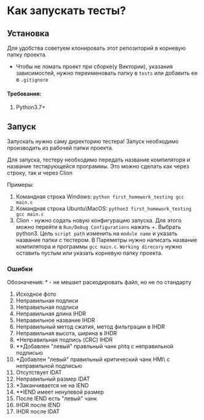 # Как запускать тесты? 

## Установка
Для удобства советуем клонировать этот репозиторий в корневую папку проекта.
+ Чтобы не ломать проект при сборке(у Виктории), указания зависимостей, нужно переименовать папку в `tests` 
или добавить ее в `.gitignore`

#### Требования:
1. Python3.7+

## Запуск
Запускать нужно саму директорию тестера!
Запуск необходимо производить из рабочей папки проекта. 

Для запуска, тестеру необходимо передать название компиляторя и название тестирующейся программы.
Это можно сделать как через строку, так и через Clion

Примеры:
1. Командная строка Windows: `python first_homework_testing gcc main.c` 
2. Командная строка Ubuntu\MacOS: `python3 first_homework_testing gcc main.c`
3. Clion - нужно содать новую конфигурацию запуска. Для этого можно перейти в `Run/Debug Configurations` нажать +.
Выбрать python3. Цель `script path` изменить на `module name` и указать название папки с тестером. В Пареметры 
нужно написать название компилятора и программы `gcc main.c`. `Working direcory` нужно оставить пустым или 
указать корневую папку проекта.


### Ошибки

Обозначения: * - не мешает раскодировать файл, но не по стандарту

1. Исходное фото
2. Неправильная подписи
3. Неправильная подписи
4. Неправильная длина IHDR
5. Неправильное название IHDR
6. Неправильный метод сжатия, метод фильтрации в IHDR
7. Неправильная высота, ширина в IHDR
8. *Неправильная подпись (CRC) IHDR
9. **Добавлен "левый" правльный чанк phtq с неправильной подписью
10. *Добавлен "левый" правильный критический чанк HMI\ с неправильной подписью
11. Отсутствует IDAT
12. Неправильный размер IDAT
13. *Заканчивается не на IEND
14. **IEND имеет ненулевой размер
15. После IEND есть "левый" чанк
16. IHDR после IEND
17. IHDR после IDAT
